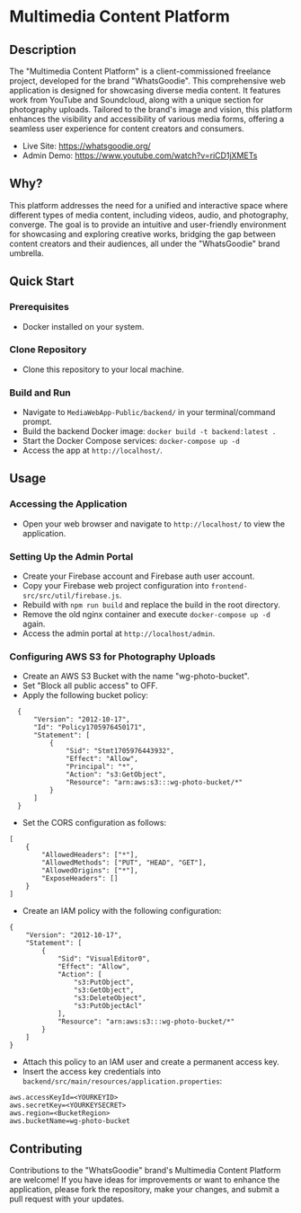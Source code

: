 # Multimedia Content Platform

## Description
The "Multimedia Content Platform" is a client-commissioned freelance project, developed for the brand "WhatsGoodie". This comprehensive web application is designed for showcasing diverse media content. It features work from YouTube and Soundcloud, along with a unique section for photography uploads. Tailored to the brand's image and vision, this platform enhances the visibility and accessibility of various media forms, offering a seamless user experience for content creators and consumers.
* Live Site: https://whatsgoodie.org/
* Admin Demo: https://www.youtube.com/watch?v=riCD1jXMETs

## Why?
This platform addresses the need for a unified and interactive space where different types of media content, including videos, audio, and photography, converge. The goal is to provide an intuitive and user-friendly environment for showcasing and exploring creative works, bridging the gap between content creators and their audiences, all under the "WhatsGoodie" brand umbrella.

## Quick Start

### Prerequisites
* Docker installed on your system.

### Clone Repository
* Clone this repository to your local machine.

### Build and Run
* Navigate to `MediaWebApp-Public/backend/` in your terminal/command prompt.
* Build the backend Docker image: `docker build -t backend:latest .`
* Start the Docker Compose services: `docker-compose up -d`
* Access the app at `http://localhost/`.

## Usage

### Accessing the Application
* Open your web browser and navigate to `http://localhost/` to view the application.

### Setting Up the Admin Portal
* Create your Firebase account and Firebase auth user account.
* Copy your Firebase web project configuration into `frontend-src/src/util/firebase.js`.
* Rebuild with `npm run build` and replace the build in the root directory.
* Remove the old nginx container and execute `docker-compose up -d` again.
* Access the admin portal at `http://localhost/admin`.

### Configuring AWS S3 for Photography Uploads
* Create an AWS S3 Bucket with the name "wg-photo-bucket".
* Set "Block all public access" to OFF.
* Apply the following bucket policy:
```
  {
      "Version": "2012-10-17",
      "Id": "Policy1705976450171",
      "Statement": [
          {
              "Sid": "Stmt1705976443932",
              "Effect": "Allow",
              "Principal": "*",
              "Action": "s3:GetObject",
              "Resource": "arn:aws:s3:::wg-photo-bucket/*"
          }
      ]
  }
```
* Set the CORS configuration as follows:
```
[
    {
        "AllowedHeaders": ["*"],
        "AllowedMethods": ["PUT", "HEAD", "GET"],
        "AllowedOrigins": ["*"],
        "ExposeHeaders": []
    }
]
```
* Create an IAM policy with the following configuration:
```
{
    "Version": "2012-10-17",
    "Statement": [
        {
            "Sid": "VisualEditor0",
            "Effect": "Allow",
            "Action": [
                "s3:PutObject",
                "s3:GetObject",
                "s3:DeleteObject",
                "s3:PutObjectAcl"
            ],
            "Resource": "arn:aws:s3:::wg-photo-bucket/*"
        }
    ]
}
```
* Attach this policy to an IAM user and create a permanent access key.
* Insert the access key credentials into `backend/src/main/resources/application.properties`:
```
aws.accessKeyId=<YOURKEYID>
aws.secretKey=<YOURKEYSECRET>
aws.region=<BucketRegion>
aws.bucketName=wg-photo-bucket
```
## Contributing
Contributions to the "WhatsGoodie" brand's Multimedia Content Platform are welcome! If you have ideas for improvements or want to enhance the application, please fork the repository, make your changes, and submit a pull request with your updates.
